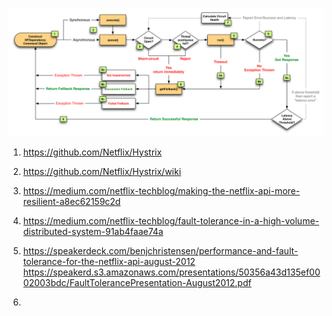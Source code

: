 ![hystric circuit breaker](./img/hystrix-circuit-breaker.png)


1) https://github.com/Netflix/Hystrix

2) https://github.com/Netflix/Hystrix/wiki

3) https://medium.com/netflix-techblog/making-the-netflix-api-more-resilient-a8ec62159c2d

4) https://medium.com/netflix-techblog/fault-tolerance-in-a-high-volume-distributed-system-91ab4faae74a

5) https://speakerdeck.com/benjchristensen/performance-and-fault-tolerance-for-the-netflix-api-august-2012
https://speakerd.s3.amazonaws.com/presentations/50356a43d135ef0002003bdc/FaultTolerancePresentation-August2012.pdf

6)

